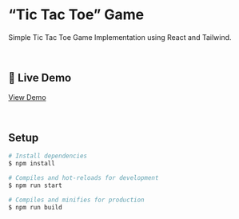 # “Tic Tac Toe” Game

####

Simple Tic Tac Toe Game Implementation using React and Tailwind.

&nbsp;

## 🎉 Live Demo

[View Demo](https://tic-tac-toe.mostafaellethy.com/)

&nbsp;

## Setup

```bash
# Install dependencies
$ npm install

# Compiles and hot-reloads for development
$ npm run start

# Compiles and minifies for production
$ npm run build
```
